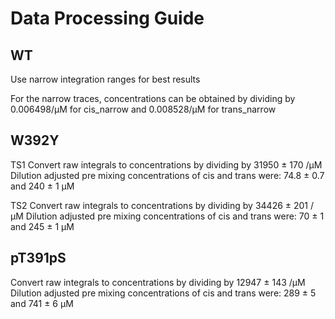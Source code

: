 # Data Processing Guide

## WT
Use narrow integration ranges for best results

For the narrow traces, concentrations can be obtained by dividing by 0.006498/µM for cis_narrow and 0.008528/µM for trans_narrow

## W392Y
TS1
Convert raw integrals to concentrations by dividing by 31950 ± 170 /µM
Dilution adjusted pre mixing concentrations of cis and trans were: 74.8 ± 0.7 and 240 ± 1 µM

TS2
Convert raw integrals to concentrations by dividing by 34426 ± 201 /µM
Dilution adjusted pre mixing concentrations of cis and trans were: 70 ± 1 and 245 ± 1 µM

## pT391pS
Convert raw integrals to concentrations by dividing by 12947 ± 143 /µM
Dilution adjusted pre mixing concentrations of cis and trans were: 289 ± 5 and 741 ± 6 µM